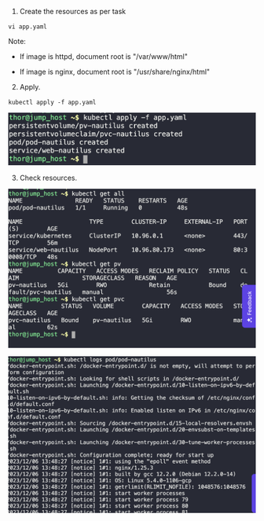 1. Create the resources as per task
```
vi app.yaml
```

Note:

* If image is httpd, document root is "/var/www/html"

* If image is nginx, document root is "/usr/share/nginx/html"

2. Apply.
```
kubectl apply -f app.yaml
```

![](./img/1.png)

3. Check resources.

![](./img/2.png)

![](./img/3.png)
